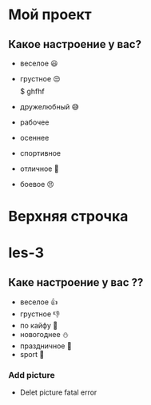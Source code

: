 # Мой проект

## Какое настроение у вас?
* веселое :smiley:
* грустное :unamused:
$$$$$$$$$ ghfhf

* дружелюбный :sweat_smile:
* рабочее
* осеннее
* спортивное
* отличное :car:
* боевое :angry:



# Верхняя строчка

# les-3


## Каке настроение у вас ??
* веселое :+1:
* грустное :thumbsdown:
* по кайфу :car:
* новогоднее :snowman:
* праздничное :gift:
* sport :muscle:
 ### Add picture

* Delet picture fatal error